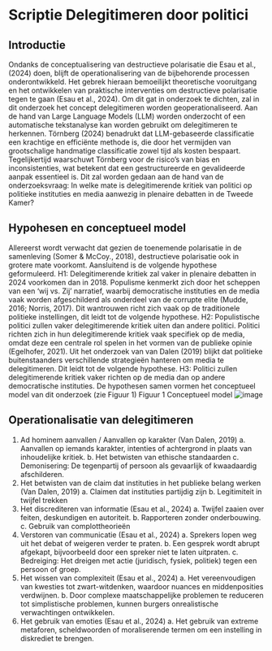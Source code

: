 # Scriptie Delegitimeren door politici
## Introductie
Ondanks de conceptualisering van destructieve polarisatie die Esau et al., (2024) doen, blijft de operationalisering van de bijbehorende processen onderontwikkeld. Het gebrek hieraan bemoeilijkt theoretische vooruitgang en het ontwikkelen van praktische interventies om destructieve polarisatie tegen te gaan (Esau et al., 2024). Om dit gat in onderzoek te dichten, zal in dit onderzoek het concept delegitimeren worden geoperationaliseerd. Aan de hand van Large Language Models (LLM) worden onderzocht of een automatische tekstanalyse kan worden gebruikt om delegitimeren te herkennen. Törnberg (2024) benadrukt dat LLM-gebaseerde classificatie een krachtige en efficiënte methode is, die door het vermijden van grootschalige handmatige classificatie zowel tijd als kosten bespaart. Tegelijkertijd waarschuwt Törnberg voor de risico’s van bias en inconsistenties, wat betekent dat een gestructureerde en gevalideerde aanpak essentieel is. Dit zal worden gedaan aan de hand van de onderzoeksvraag: In welke mate is delegitimerende kritiek van politici op politieke instituties en media aanwezig in plenaire debatten in de Tweede Kamer?

## Hypohesen en conceptueel model
Allereerst wordt verwacht dat gezien de toenemende polarisatie in de samenleving (Somer & McCoy., 2018), destructieve polarisatie ook in grotere mate voorkomt. Aansluitend is de volgende hypothese geformuleerd. 
H1: Delegitimerende kritiek zal vaker in plenaire debatten in 2024 voorkomen dan in 2018.
Populisme kenmerkt zich door het scheppen van een ‘wij vs. Zij’ narratief, waarbij democratische instituties en de media vaak worden afgeschilderd als onderdeel van de corrupte elite (Mudde, 2016; Norris, 2017). Dit wantrouwen richt zich vaak op de traditionele politieke instellingen, dit leidt tot de volgende hypothese.
H2: Populistische politici zullen vaker delegitimerende kritiek uiten dan andere politici.
Politici richten zich in hun delegitimerende kritiek vaak specifiek op de media, omdat deze een centrale rol spelen in het vormen van de publieke opinie (Egelhofer, 2021). Uit het onderzoek van van Dalen (2019) blijkt dat politieke buitenstaanders verschillende strategieën hanteren om media te delegitimeren. Dit leidt tot de volgende hypothese.
H3: Politici zullen delegitimerende kritiek vaker richten op de media dan op andere democratische instituties.
De hypothesen samen vormen het conceptueel model van dit onderzoek (zie Figuur 1)
Figuur 1
Conceptueel model
 ![image](https://github.com/user-attachments/assets/c640db9d-79d9-470b-879b-fd2c8c61338c)

## Operationalisatie van delegitimeren

1.	Ad hominem aanvallen / Aanvallen op karakter (Van Dalen, 2019)
a.	Aanvallen op iemands karakter, intenties of achtergrond in plaats van inhoudelijke kritiek. 
b.	Het betwisten van ethische standaarden
c.	Demonisering: De tegenpartij of persoon als gevaarlijk of kwaadaardig afschilderen.
2.	Het betwisten van de claim dat instituties in het publieke belang werken (Van Dalen, 2019) 
a.	Claimen dat instituties partijdig zijn
b.	Legitimiteit in twijfel trekken
3.	Het discrediteren van informatie (Esau et al., 2024)
a.	Twijfel zaaien over feiten, deskundigen en autoriteit.
b.	Rapporteren zonder onderbouwing.
c.	Gebruik van complottheorieën
4.	Verstoren van communicatie (Esau et al., 2024)
a.	Sprekers lopen weg uit het debat of weigeren verder te praten.
b.	Een gesprek wordt abrupt afgekapt, bijvoorbeeld door een spreker niet te laten uitpraten.
c.	Bedreiging: Het dreigen met actie (juridisch, fysiek, politiek) tegen een persoon of groep.
5.	Het wissen van complexiteit (Esau et al., 2024)
a.	Het vereenvoudigen van kwesties tot zwart-witdenken, waardoor nuances en middenposities verdwijnen.
b.	Door complexe maatschappelijke problemen te reduceren tot simplistische problemen, kunnen burgers onrealistische verwachtingen ontwikkelen.
6.	Het gebruik van emoties (Esau et al., 2024)
a.	Het gebruik van extreme metaforen, scheldwoorden of moraliserende termen om een instelling in diskrediet te brengen.

